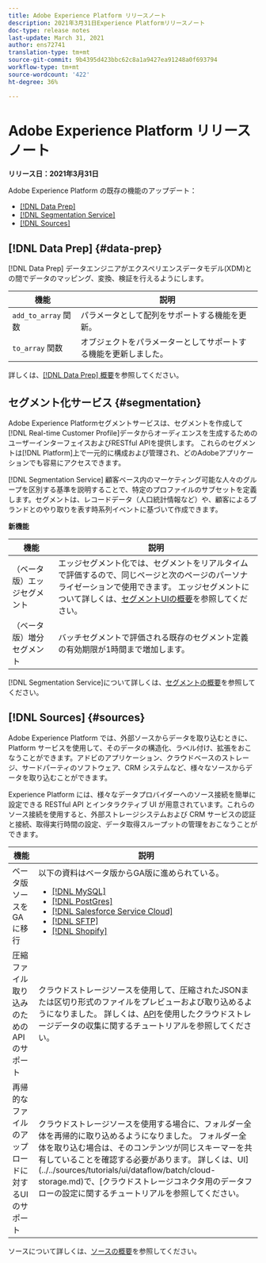 ```yaml
---
title: Adobe Experience Platform リリースノート
description: 2021年3月31日Experience Platformリリースノート
doc-type: release notes
last-update: March 31, 2021
author: ens72741
translation-type: tm+mt
source-git-commit: 9b4395d423bbc62c8a1a9427ea91248a0f693794
workflow-type: tm+mt
source-wordcount: '422'
ht-degree: 36%

---
```



# Adobe Experience Platform リリースノート

**リリース日：2021年3月31日**

Adobe Experience Platform の既存の機能のアップデート：

- [[!DNL Data Prep]](#data-prep)
- [[!DNL Segmentation Service]](#segmentation)
- [[!DNL Sources]](#sources)

## [!DNL Data Prep] {#data-prep}

[!DNL Data Prep] データエンジニアがエクスペリエンスデータモデル(XDM)との間でデータのマッピング、変換、検証を行えるようにします。

| 機能 | 説明 |
| ------- | ----------- |
| `add_to_array` 関数 | パラメータとして配列をサポートする機能を更新。 |
| `to_array` 関数 | オブジェクトをパラメーターとしてサポートする機能を更新しました。 |

詳しくは、[[!DNL Data Prep] 概要](../../data-prep/home.md)を参照してください。

## セグメント化サービス {#segmentation}

Adobe Experience Platformセグメントサービスは、セグメントを作成して[!DNL Real-time Customer Profile]データからオーディエンスを生成するためのユーザーインターフェイスおよびRESTful APIを提供します。 これらのセグメントは[!DNL Platform]上で一元的に構成および管理され、どのAdobeアプリケーションでも容易にアクセスできます。

[!DNL Segmentation Service] 顧客ベース内のマーケティング可能な人々のグループを区別する基準を説明することで、特定のプロファイルのサブセットを定義します。セグメントは、レコードデータ（人口統計情報など）や、顧客によるブランドとのやり取りを表す時系列イベントに基づいて作成できます。

**新機能**

| 機能 | 説明 |
| ------- | ----------- |
| （ベータ版）エッジセグメント | エッジセグメント化では、セグメントをリアルタイムで評価するので、同じページと次のページのパーソナライゼーションで使用できます。 エッジセグメントについて詳しくは、[セグメントUIの概要](../../segmentation/ui/overview.md)を参照してください。 |
| （ベータ版）増分セグメント | バッチセグメントで評価される既存のセグメント定義の有効期限が1時間まで増加します。 |

[!DNL Segmentation Service]について詳しくは、[セグメントの概要](../../segmentation/home.md)を参照してください。

## [!DNL Sources] {#sources}

Adobe Experience Platform では、外部ソースからデータを取り込むときに、Platform サービスを使用して、そのデータの構造化、ラベル付け、拡張をおこなうことができます。アドビのアプリケーション、クラウドベースのストレージ、サードパーティのソフトウェア、CRM システムなど、様々なソースからデータを取り込むことができます。

Experience Platform には、様々なデータプロバイダーへのソース接続を簡単に設定できる RESTful API とインタラクティブ UI が用意されています。これらのソース接続を使用すると、外部ストレージシステムおよび CRM サービスの認証と接続、取得実行時間の設定、データ取得スループットの管理をおこなうことができます。

| 機能 | 説明 |
| ------- | ----------- |
| ベータ版ソースをGAに移行 | 以下の資料はベータ版からGA版に進められている。 <ul><li>[[!DNL MySQL]](../../sources/connectors/databases/mysql.md)</li><li>[[!DNL PostGres]](../../sources/connectors/databases/postgres.md)</li><li>[[!DNL Salesforce Service Cloud]](../../sources/connectors/customer-success/salesforce-service-cloud.md)</li><li>[[!DNL SFTP]](../../sources/connectors/cloud-storage/sftp.md)</li><li>[[!DNL Shopify]](../../sources/connectors/ecommerce/shopify.md)</li></ul> |
| 圧縮ファイル取り込みのためのAPIのサポート | クラウドストレージソースを使用して、圧縮されたJSONまたは区切り形式のファイルをプレビューおよび取り込めるようになりました。 詳しくは、[API](../../sources/tutorials/api/collect/cloud-storage.md)を使用したクラウドストレージデータの収集に関するチュートリアルを参照してください。 |
| 再帰的なファイルのアップロードに対するUIのサポート | クラウドストレージソースを使用する場合に、フォルダー全体を再帰的に取り込めるようになりました。 フォルダー全体を取り込む場合は、そのコンテンツが同じスキーマーを共有していることを確認する必要があります。 詳しくは、UI](../../sources/tutorials/ui/dataflow/batch/cloud-storage.md)で、[クラウドストレージコネクタ用のデータフローの設定に関するチュートリアルを参照してください。 |

ソースについて詳しくは、[ソースの概要](../../sources/home.md)を参照してください。
